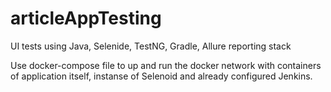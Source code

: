 # articleAppTesting

UI tests using Java, Selenide, TestNG, Gradle, Allure reporting stack

Use docker-compose file to up and run the docker network with containers of application itself, instanse of Selenoid and already configured Jenkins. 
